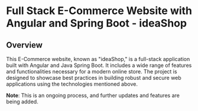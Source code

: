 # Full Stack E-Commerce Website with Angular and Spring Boot - ideaShop

## Overview

This E-Commerce website, known as "ideaShop," is a full-stack application built with Angular and Java Spring Boot. It includes a wide range of features and functionalities necessary for a modern online store. The project is designed to showcase best practices in building robust and secure web applications using the technologies mentioned above.

**Note**: This is an ongoing process, and further updates and features are being added.
